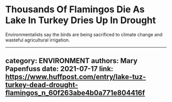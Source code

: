 # Thousands Of Flamingos Die As Lake In Turkey Dries Up In Drought

Environmentalists say the birds are being sacrificed to climate change and wasteful agricultural irrigation.

---
category: ENVIRONMENT
authors: Mary Papenfuss
date: 2021-07-17
link: https://www.huffpost.com/entry/lake-tuz-turkey-dead-drought-flamingos_n_60f263abe4b0a771e804416f
---
